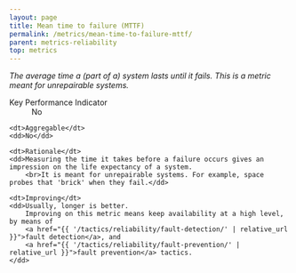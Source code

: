 ```yaml
---
layout: page
title: Mean time to failure (MTTF)
permalink: /metrics/mean-time-to-failure-mttf/
parent: metrics-reliability
top: metrics
---
```


_The average time a (part of a) system lasts until it fails. This is a metric meant for unrepairable systems._

<dl>
    <dt>Key Performance Indicator</dt>
    <dd>No</dd>
    
    <dt>Aggregable</dt>
    <dd>No</dd>
    
    <dt>Rationale</dt>
    <dd>Measuring the time it takes before a failure occurs gives an impression on the life expectancy of a system.
        <br>It is meant for unrepairable systems. For example, space probes that 'brick' when they fail.</dd>
    
    <dt>Improving</dt>
    <dd>Usually, longer is better.
        Improving on this metric means keep availability at a high level, by means of
        <a href="{{ '/tactics/reliability/fault-detection/' | relative_url }}">fault detection</a>, and
        <a href="{{ '/tactics/reliability/fault-prevention/' | relative_url }}">fault prevention</a> tactics.
    </dd>
</dl>

